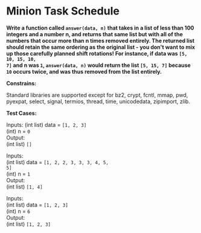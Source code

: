 # Minion Task Schedule
**Write a function called <code>answer(data, n)</code> that takes in a list of less than 100 integers and a number n, and returns that same list but with all of the numbers that occur more than n times removed entirely. The returned list should retain the same ordering as the original list - you don't want to mix up those carefully planned shift rotations! For instance, if data was <code>[5, 10, 15, 10, 7]</code> and n was <code>1</code>, <code>answer(data, n)</code> would return the list <code>[5, 15, 7]</code> because <code>10</code> occurs twice, and was thus removed from the list entirely.**

**Constrains:**

Standard libraries are supported except for bz2, crypt, fcntl, mmap, pwd, pyexpat, select, signal, termios, thread, time, unicodedata, zipimport, zlib.

**Test Cases:**

Inputs:
(int list) data = <code>[1, 2, 3]</code> </br>
(int) n = <code>0</code> </br>
Output: </br>
(int list) <code>[]</code>

Inputs: </br>
(int list) data = <code>[1, 2, 2, 3, 3, 3, 4, 5, 5]</code> </br>
(int) n = <code>1</code> </br>
Output: </br>
(int list) <code>[1, 4]</code>

Inputs: </br>
(int list) data = <code>[1, 2, 3]</code> </br>
(int) n = <code>6</code> </br>
Output: </br>
(int list) <code>[1, 2, 3]</code> </br>
